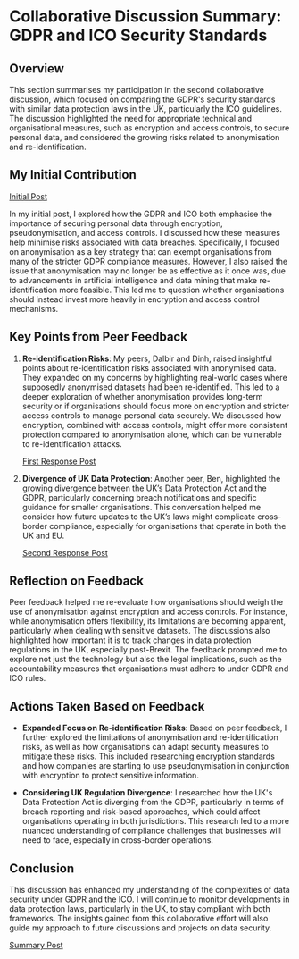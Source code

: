 # Collaborative Discussion Summary: GDPR and ICO Security Standards

## Overview
This section summarises my participation in the second collaborative discussion, which focused on comparing the GDPR's security standards with similar data protection laws in the UK, particularly the ICO guidelines. The discussion highlighted the need for appropriate technical and organisational measures, such as encryption and access controls, to secure personal data, and considered the growing risks related to anonymisation and re-identification.

## My Initial Contribution
[Initial Post](../posts/initial-post.md)

In my initial post, I explored how the GDPR and ICO both emphasise the importance of securing personal data through encryption, pseudonymisation, and access controls. I discussed how these measures help minimise risks associated with data breaches. Specifically, I focused on anonymisation as a key strategy that can exempt organisations from many of the stricter GDPR compliance measures. However, I also raised the issue that anonymisation may no longer be as effective as it once was, due to advancements in artificial intelligence and data mining that make re-identification more feasible. This led me to question whether organisations should instead invest more heavily in encryption and access control mechanisms.

## Key Points from Peer Feedback
1. **Re-identification Risks**: My peers, Dalbir and Dinh, raised insightful points about re-identification risks associated with anonymised data. They expanded on my concerns by highlighting real-world cases where supposedly anonymised datasets had been re-identified. This led to a deeper exploration of whether anonymisation provides long-term security or if organisations should focus more on encryption and stricter access controls to manage personal data securely. We discussed how encryption, combined with access controls, might offer more consistent protection compared to anonymisation alone, which can be vulnerable to re-identification attacks.

   [First Response Post](../posts/peer-response1.md)

2. **Divergence of UK Data Protection**: Another peer, Ben, highlighted the growing divergence between the UK’s Data Protection Act and the GDPR, particularly concerning breach notifications and specific guidance for smaller organisations. This conversation helped me consider how future updates to the UK’s laws might complicate cross-border compliance, especially for organisations that operate in both the UK and EU.

   [Second Response Post](../posts/peer-response2.md)

## Reflection on Feedback
Peer feedback helped me re-evaluate how organisations should weigh the use of anonymisation against encryption and access controls. For instance, while anonymisation offers flexibility, its limitations are becoming apparent, particularly when dealing with sensitive datasets. The discussions also highlighted how important it is to track changes in data protection regulations in the UK, especially post-Brexit. The feedback prompted me to explore not just the technology but also the legal implications, such as the accountability measures that organisations must adhere to under GDPR and ICO rules.

## Actions Taken Based on Feedback
- **Expanded Focus on Re-identification Risks**: Based on peer feedback, I further explored the limitations of anonymisation and re-identification risks, as well as how organisations can adapt security measures to mitigate these risks. This included researching encryption standards and how companies are starting to use pseudonymisation in conjunction with encryption to protect sensitive information.
  
- **Considering UK Regulation Divergence**: I researched how the UK's Data Protection Act is diverging from the GDPR, particularly in terms of breach reporting and risk-based approaches, which could affect organisations operating in both jurisdictions. This research led to a more nuanced understanding of compliance challenges that businesses will need to face, especially in cross-border operations.

## Conclusion
This discussion has enhanced my understanding of the complexities of data security under GDPR and the ICO. I will continue to monitor developments in data protection laws, particularly in the UK, to stay compliant with both frameworks. The insights gained from this collaborative effort will also guide my approach to future discussions and projects on data security.

[Summary Post](../posts/summary-post.md)
